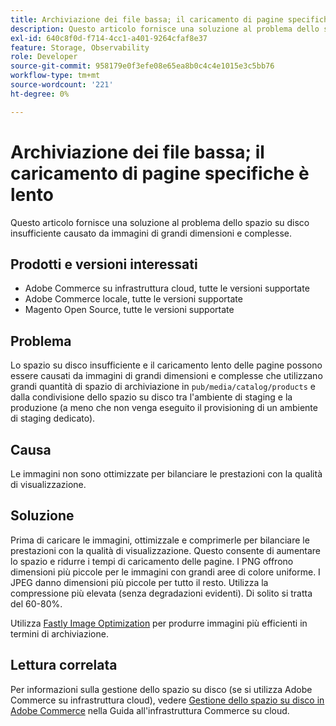 ```yaml
---
title: Archiviazione dei file bassa; il caricamento di pagine specifiche è lento
description: Questo articolo fornisce una soluzione al problema dello spazio su disco insufficiente causato da immagini di grandi dimensioni e complesse.
exl-id: 640c8f0d-f714-4cc1-a401-9264cfaf8e37
feature: Storage, Observability
role: Developer
source-git-commit: 958179e0f3efe08e65ea8b0c4c4e1015e3c5bb76
workflow-type: tm+mt
source-wordcount: '221'
ht-degree: 0%

---
```


# Archiviazione dei file bassa; il caricamento di pagine specifiche è lento

Questo articolo fornisce una soluzione al problema dello spazio su disco insufficiente causato da immagini di grandi dimensioni e complesse.

## Prodotti e versioni interessati

* Adobe Commerce su infrastruttura cloud, tutte le versioni supportate
* Adobe Commerce locale, tutte le versioni supportate
* Magento Open Source, tutte le versioni supportate

## Problema

Lo spazio su disco insufficiente e il caricamento lento delle pagine possono essere causati da immagini di grandi dimensioni e complesse che utilizzano grandi quantità di spazio di archiviazione in `pub/media/catalog/products` e dalla condivisione dello spazio su disco tra l&#39;ambiente di staging e la produzione (a meno che non venga eseguito il provisioning di un ambiente di staging dedicato).

## Causa

Le immagini non sono ottimizzate per bilanciare le prestazioni con la qualità di visualizzazione.

## Soluzione

Prima di caricare le immagini, ottimizzale e comprimerle per bilanciare le prestazioni con la qualità di visualizzazione. Questo consente di aumentare lo spazio e ridurre i tempi di caricamento delle pagine. I PNG offrono dimensioni più piccole per le immagini con grandi aree di colore uniforme. I JPEG danno dimensioni più piccole per tutto il resto. Utilizza la compressione più elevata (senza degradazioni evidenti). Di solito si tratta del 60-80%.

Utilizza [Fastly Image Optimization](https://experienceleague.adobe.com/docs/commerce-cloud-service/user-guide/cdn/fastly-image-optimization.html?lang=it) per produrre immagini più efficienti in termini di archiviazione.

## Lettura correlata

Per informazioni sulla gestione dello spazio su disco (se si utilizza Adobe Commerce su infrastruttura cloud), vedere [Gestione dello spazio su disco in Adobe Commerce](https://experienceleague.adobe.com/docs/commerce-cloud-service/user-guide/develop/storage/manage-disk-space.html?lang=it) nella Guida all&#39;infrastruttura Commerce su cloud.
